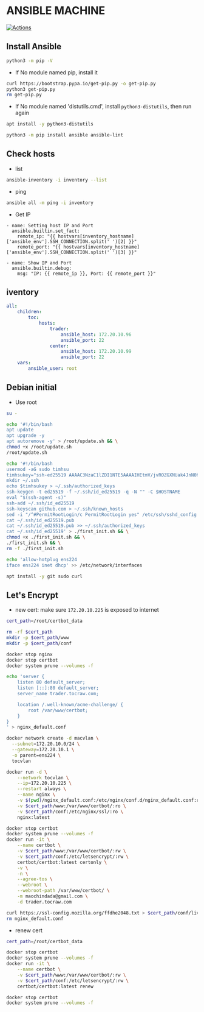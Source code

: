 # ANSIBLE MACHINE

[![Actions](https://github.com/ToC-Taiwan/ansible-machine/actions/workflows/actions.yml/badge.svg)](https://github.com/ToC-Taiwan/ansible-machine/actions/workflows/actions.yml)

## Install Ansible

```sh
python3 -m pip -V
```

- If No module named pip, install it

```sh
curl https://bootstrap.pypa.io/get-pip.py -o get-pip.py
python3 get-pip.py
rm get-pip.py
```

- If No module named 'distutils.cmd', install `python3-distutils`, then run again

```sh
apt install -y python3-distutils
```

```sh
python3 -m pip install ansible ansible-lint
```

## Check hosts

- list

```sh
ansible-inventory -i inventory --list
```

- ping

```sh
ansible all -m ping -i inventory
```

- Get IP

```ansible
- name: Setting host IP and Port
  ansible.builtin.set_fact:
    remote_ip: "{{ hostvars[inventory_hostname]['ansible_env'].SSH_CONNECTION.split(' ')[2] }}"
    remote_port: "{{ hostvars[inventory_hostname]['ansible_env'].SSH_CONNECTION.split(' ')[3] }}"

- name: Show IP and Port
  ansible.builtin.debug:
    msg: "IP: {{ remote_ip }}, Port: {{ remote_port }}"
```

## iventory

```yml
all:
    children:
        toc:
            hosts:
                trader:
                    ansible_host: 172.20.10.96
                    ansible_port: 22
                center:
                    ansible_host: 172.20.10.99
                    ansible_port: 22
    vars:
        ansible_user: root
```

## Debian initial

- Use root

```sh
su -
```

```sh
echo '#!/bin/bash
apt update
apt upgrade -y
apt autoremove -y' > /root/update.sh && \
chmod +x /root/update.sh
/root/update.sh

echo '#!/bin/bash
usermod -aG sudo timhsu
timhsukey="ssh-ed25519 AAAAC3NzaC1lZDI1NTE5AAAAIHEtmV/jvROZGXNUak4JnN0hljHUTDq8bysfTYT0eaJ6 maochindada@gmail.com"
mkdir ~/.ssh
echo $timhsukey > ~/.ssh/authorized_keys
ssh-keygen -t ed25519 -f ~/.ssh/id_ed25519 -q -N "" -C $HOSTNAME
eval "$(ssh-agent -s)"
ssh-add ~/.ssh/id_ed25519
ssh-keyscan github.com > ~/.ssh/known_hosts
sed -i "/^#PermitRootLogin/c PermitRootLogin yes" /etc/ssh/sshd_config
cat ~/.ssh/id_ed25519.pub
cat ~/.ssh/id_ed25519.pub >> ~/.ssh/authorized_keys
cat ~/.ssh/id_ed25519' > ./first_init.sh && \
chmod +x ./first_init.sh && \
./first_init.sh && \
rm -f ./first_init.sh

echo 'allow-hotplug ens224
iface ens224 inet dhcp' >> /etc/network/interfaces

apt install -y git sudo curl
```

## Let's Encrypt

- new cert: make sure `172.20.10.225` is exposed to internet

```sh
cert_path=/root/certbot_data

rm -rf $cert_path
mkdir -p $cert_path/www
mkdir -p $cert_path/conf

docker stop nginx
docker stop certbot
docker system prune --volumes -f

echo 'server {
    listen 80 default_server;
    listen [::]:80 default_server;
    server_name trader.tocraw.com;

    location /.well-known/acme-challenge/ {
        root /var/www/certbot;
    }
}
' > nginx_default.conf

docker network create -d macvlan \
  --subnet=172.20.10.0/24 \
  --gateway=172.20.10.1 \
  -o parent=ens224 \
  tocvlan

docker run -d \
    --network tocvlan \
    --ip=172.20.10.225 \
    --restart always \
    --name nginx \
    -v $(pwd)/nginx_default.conf:/etc/nginx/conf.d/nginx_default.conf:ro\
    -v $cert_path/www:/var/www/certbot/:ro \
    -v $cert_path/conf:/etc/nginx/ssl/:ro \
    nginx:latest

docker stop certbot
docker system prune --volumes -f
docker run -it \
    --name certbot \
    -v $cert_path/www:/var/www/certbot/:rw \
    -v $cert_path/conf:/etc/letsencrypt/:rw \
    certbot/certbot:latest certonly \
    -v \
    -n \
    --agree-tos \
    --webroot \
    --webroot-path /var/www/certbot/ \
    -m maochindada@gmail.com \
    -d trader.tocraw.com

curl https://ssl-config.mozilla.org/ffdhe2048.txt > $cert_path/conf/live/trader.tocraw.com/dhparam
rm nginx_default.conf
```

- renew cert

```sh
cert_path=/root/certbot_data

docker stop certbot
docker system prune --volumes -f
docker run -it \
    --name certbot \
    -v $cert_path/www:/var/www/certbot/:rw \
    -v $cert_path/conf:/etc/letsencrypt/:rw \
    certbot/certbot:latest renew

docker stop certbot
docker system prune --volumes -f
```
